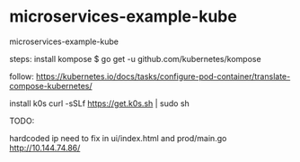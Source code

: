 # microservices-example-kube
microservices-example-kube



steps:
install kompose
$ go get -u github.com/kubernetes/kompose

follow:
https://kubernetes.io/docs/tasks/configure-pod-container/translate-compose-kubernetes/

install k0s
curl -sSLf https://get.k0s.sh | sudo sh





TODO:

hardcoded ip need to fix in ui/index.html and prod/main.go
http://10.144.74.86/